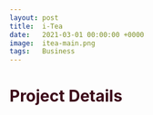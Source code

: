 ```yaml
---
layout: post
title:  i-Tea
date:   2021-03-01 00:00:00 +0000
image:  itea-main.png
tags:   Business
---
```

<h1 style="color:#3c0919;">Project Details</h1>
